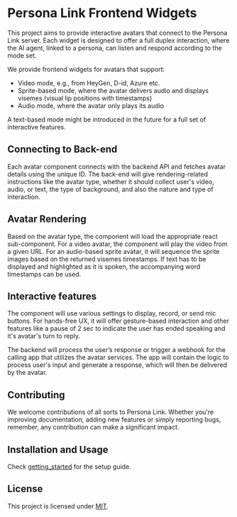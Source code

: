 # Persona Link Frontend Widgets

This project aims to provide interactive avatars that connect to the Persona Link server. Each widget is designed to offer a full duplex interaction, where the AI agent, linked to a persona, can listen and respond according to the mode set.

We provide frontend widgets for avatars that support:

- Video mode, e.g., from HeyGen, D-id, Azure etc.
- Sprite-based mode, where the avatar delivers audio and displays visemes (visual lip positions with timestamps)
- Audio mode, where the avatar only plays its audio

A text-based mode might be introduced in the future for a full set of interactive features.

## Connecting to Back-end

Each avatar component connects with the backend API and fetches avatar details using the unique ID. The back-end will give rendering-related instructions like the avatar type, whether it should collect user's video, audio, or text, the type of background, and also the nature and type of interaction.

## Avatar Rendering

Based on the avatar type, the component will load the appropriate react sub-component. For a video avatar, the component will play the video from a given URL. For an audio-based sprite avatar, it will sequence the sprite images based on the returned visemes timestamps. If text has to be displayed and highlighted as it is spoken, the accompanying word timestamps can be used.

## Interactive features

The component will use various settings to display, record, or send mic buttons. For hands-free UX, it will offer gesture-based interaction and other features like a pause of 2 sec to indicate the user has ended speaking and it's avatar's turn to reply.

The backend will process the user’s response or trigger a webhook for the calling app that utilizes the avatar services. The app will contain the logic to process user's input and generate a response, which will then be delivered by the avatar.

## Contributing

We welcome contributions of all sorts to Persona Link. Whether you're improving documentation, adding new features or simply reporting bugs, remember, any contribution can make a significant impact.

## Installation and Usage

Check [getting_started](getting_started.md) for the setup guide.

## License 

This project is licensed under [MIT](LICENSE).